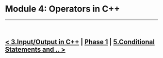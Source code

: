 Module 4: Operators in C++
=================

<hr />
<br />

[< 3.Input/Output in C++](./../03.input_output_in_cpp/note.md) | [Phase 1](./../phase_1.md) | [5.Conditional Statements and .. >](./../05.conditional_statements_and.../note.md)
---------------